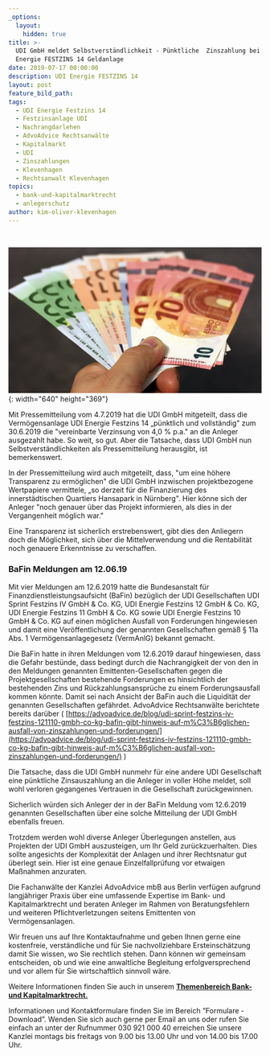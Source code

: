 ```yaml
---
_options:
  layout:
    hidden: true
title: >-
  UDI GmbH meldet Selbstverständlichkeit - Pünktliche  Zinszahlung bei der UDI
  Energie FESTZINS 14 Geldanlage
date: 2019-07-17 00:00:00
description: UDI Energie FESTZINS 14
layout: post
feature_bild_path:
tags:
  - UDI Energie Festzins 14
  - Festzinsanlage UDI
  - Nachrangdarlehen
  - AdvoAdvice Rechtsanwälte
  - Kapitalmarkt
  - UDI
  - Zinszahlungen
  - Klevenhagen
  - Rechtsanwalt Klevenhagen
topics:
  - bank-und-kapitalmarktrecht
  - anlegerschutz
author: kim-oliver-klevenhagen
---
```


&nbsp;

![](/uploads/money-1005464-640-10.jpg){: width="640" height="369"}

Mit Pressemitteilung vom 4.7.2019 hat die UDI GmbH mitgeteilt, dass die Vermögensanlage UDI Energie Festzins 14 „p&uuml;nktlich und vollst&auml;ndig" zum 30.6.2019 die "vereinbarte Verzinsung von 4,0 % p.a." an die Anleger ausgezahlt habe. So weit, so gut. Aber die Tatsache, dass UDI GmbH nun Selbstverst&auml;ndlichkeiten als Pressemitteilung herausgibt, ist bemerkenswert.

In der Pressemitteilung wird auch mitgeteilt, dass, "um eine höhere Transparenz zu ermöglichen" die UDI GmbH inzwischen projektbezogene Wertpapiere vermittele, „so derzeit f&uuml;r die Finanzierung des innerst&auml;dtischen Quartiers Hansapark in N&uuml;rnberg". Hier könne sich der Anleger "noch genauer &uuml;ber das Projekt informieren, als dies in der Vergangenheit möglich war."

Eine Transparenz ist sicherlich erstrebenswert, gibt dies den Anliegern doch die Möglichkeit, sich &uuml;ber die Mittelverwendung und die Rentabilit&auml;t noch genauere Erkenntnisse zu verschaffen.

### BaFin Meldungen am 12.06.19

Mit vier Meldungen am 12.6.2019 hatte die Bundesanstalt f&uuml;r Finanzdienstleistungsaufsicht (BaFin) bez&uuml;glich der UDI Gesellschaften UDI Sprint Festzins IV GmbH & Co. KG, UDI Energie Festzins 12 GmbH & Co. KG, UDI Energie Festzins 11 GmbH & Co. KG sowie UDI Energie Festzins 10 GmbH & Co. KG auf einen möglichen Ausfall von Forderungen hingewiesen und damit eine Veröffentlichung der genannten Gesellschaften gem&auml;&szlig; &sect; 11a Abs. 1 Vermögensanlagegesetz (VermAnlG) bekannt gemacht.

Die BaFin hatte in ihren Meldungen vom 12.6.2019 darauf hingewiesen, dass die Gefahr best&uuml;nde, dass bedingt durch die Nachrangigkeit der von den in den Meldungen genannten Emittenten-Gesellschaften gegen die Projektgesellschaften bestehende Forderungen es hinsichtlich der bestehenden Zins und R&uuml;ckzahlungsanspr&uuml;che zu einem Forderungsausfall kommen könnte. Damit sei nach Ansicht der BaFin auch die Liquidit&auml;t der genannten Gesellschaften gef&auml;hrdet. AdvoAdvice Rechtsanw&auml;lte berichtete bereits dar&uuml;ber (&nbsp;[https://advoadvice.de/blog/udi-sprint-festzins-iv-festzins-121110-gmbh-co-kg-bafin-gibt-hinweis-auf-m%C3%B6glichen-ausfall-von-zinszahlungen-und-forderungen/](https://advoadvice.de/blog/udi-sprint-festzins-iv-festzins-121110-gmbh-co-kg-bafin-gibt-hinweis-auf-m%C3%B6glichen-ausfall-von-zinszahlungen-und-forderungen/)&nbsp;)

Die Tatsache, dass die UDI GmbH nunmehr f&uuml;r eine andere UDI Gesellschaft eine p&uuml;nktliche Zinsauszahlung an die Anleger in voller Höhe meldet, soll wohl verloren gegangenes Vertrauen in die Gesellschaft zur&uuml;ckgewinnen.

Sicherlich w&uuml;rden sich Anleger der in der BaFin Meldung vom 12.6.2019 genannten Gesellschaften &uuml;ber eine solche Mitteilung der UDI GmbH ebenfalls freuen.

Trotzdem werden wohl diverse Anleger &Uuml;berlegungen anstellen, aus Projekten der UDI GmbH auszusteigen, um Ihr Geld zur&uuml;ckzuerhalten. Dies sollte angesichts der Komplexit&auml;t der Anlagen und ihrer Rechtsnatur gut &uuml;berlegt sein. Hier ist eine genaue Einzelfallpr&uuml;fung vor etwaigen Ma&szlig;nahmen anzuraten.

Die Fachanw&auml;lte der Kanzlei AdvoAdvice mbB aus Berlin verf&uuml;gen aufgrund langj&auml;hriger Praxis &uuml;ber eine umfassende Expertise im Bank- und Kapitalmarktrecht und beraten Anleger im Rahmen von Beratungsfehlern und weiteren Pflichtverletzungen seitens Emittenten von Vermögensanlagen.&nbsp;

Wir freuen uns auf Ihre Kontaktaufnahme und geben Ihnen gerne eine kostenfreie, verst&auml;ndliche und f&uuml;r Sie nachvollziehbare Ersteinsch&auml;tzung damit Sie wissen, wo Sie rechtlich stehen. Dann können wir gemeinsam entscheiden, ob und wie eine anwaltliche Begleitung erfolgversprechend und vor allem f&uuml;r Sie wirtschaftlich sinnvoll w&auml;re.

Weitere Informationen finden Sie auch in unserem&nbsp;[**Themenbereich Bank- und Kapitalmarktrecht.**](https://advoadvice.de/themen/bank-und-kapitalmarktrecht/)

Informationen und Kontaktformulare finden Sie im Bereich ”Formulare - Download”. Wenden Sie sich auch gerne per Email an uns oder rufen Sie einfach an unter der Rufnummer 030 921 000 40 erreichen Sie unsere Kanzlei montags bis freitags von 9.00 bis 13.00 Uhr und von 14.00 bis 17.00 Uhr.&nbsp;